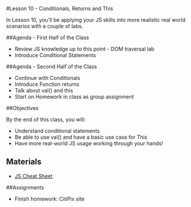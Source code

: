 #Lesson 10 - Conditionals, Returns and This

In Lesson 10, you'll be applying your JS skills into more realistic real world scenarios with a couple of labs.

##Agenda - First Half of the Class

*	Review JS knowledge up to this point - DOM traversal lab
* Introduce Conditional Statements

##Agenda - Second Half of the Class

* Continue with Conditionals
* Introduce Function returns
* Talk about val() and this
* Start on Homework in class as group assignment

##Objectives

By the end of this class, you will:

* Understand conditional statements
* Be able to use val() and have a basic use case for This
* Have more real-world JS usage working through your hands!

## Materials
* [JS Cheat Sheet](http://marijnhaverbeke.nl/js-cheatsheet.html)

##Assignments
* Finish homework: CitiPix site
